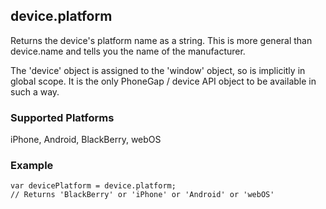 device.platform
---------------
Returns the device's platform name as a string. This is more general than device.name and tells you the name of the manufacturer.

The 'device' object is assigned to the 'window' object, so is implicitly in global scope. It is the only PhoneGap / device API object to be available in such a way.

### Supported Platforms ###
iPhone, Android, BlackBerry, webOS

### Example ###
    var devicePlatform = device.platform;
    // Returns 'BlackBerry' or 'iPhone' or 'Android' or 'webOS'
